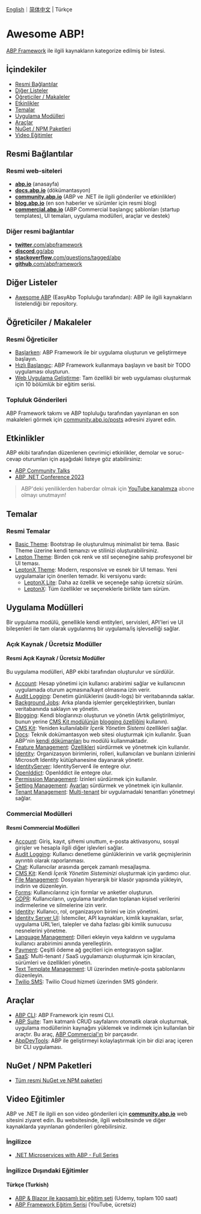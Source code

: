 [English](README.md)｜[简体中文](README.zh-Hans.md) | Türkçe

# Awesome ABP!

[ABP Framework](https://github.com/abpframework/abp) ile ilgili kaynakların kategorize edilmiş bir listesi.

## İçindekiler

- [Resmi Bağlantılar](#resmi-bağlantılar)
- [Diğer Listeler](#diğer-listeler)
- [Öğreticiler / Makaleler](#öğreticiler--makaleler)
- [Etkinlikler](#etkinlikler)
- [Temalar](#temalar)
- [Uygulama Modülleri](#uygulama-modülleri)
- [Araçlar](#araçlar)
- [NuGet / NPM Paketleri](#nuget--npm-paketleri)
- [Video Eğitimler](#video-eğitimler)

## Resmi Bağlantılar

### Resmi web-siteleri

* **[abp.io](https://abp.io/)** (anasayfa)
* **[docs.abp.io](https://docs.abp.io/)** (dökümantasyon)
* **[community.abp.io](https://community.abp.io/)** (ABP ve .NET ile ilgili gönderiler ve etkinlikler)
* **[blog.abp.io](https://blog.abp.io/)** (en son haberler ve sürümler için resmi blog)
* **[commercial.abp.io](https://commercial.abp.io/)** (ABP Commercial başlangıç şablonları (startup templates), UI temaları, uygulama modülleri, araçlar ve destek)

### Diğer resmi bağlantılar

* [**twitter**.com/abpframework](https://twitter.com/abpframework)
* [**discord**.gg/abp](https://discord.gg/abp)
* [**stackoverflow**.com/questions/tagged/abp](https://stackoverflow.com/questions/tagged/abp)
* [**github**.com/abpframework](https://github.com/abpframework)

## Diğer Listeler

* [Awesome ABP](https://github.com/EasyAbp/awesome-abp) (EasyAbp Topluluğu tarafından): ABP ile ilgili kaynakların listelendiği bir repository.

## Öğreticiler / Makaleler

### Resmi Öğreticiler

* [Başlarken](https://docs.abp.io/en/abp/latest/Getting-Started): ABP Framework ile bir uygulama oluşturun ve geliştirmeye başlayın.
* [Hızlı Başlangıç](https://docs.abp.io/en/abp/latest/Tutorials/Todo/Overall): ABP Framework kullanmaya başlayın ve basit bir TODO uygulaması oluşturun.
* [Web Uygulama Geliştirme](https://docs.abp.io/en/abp/latest/Tutorials/Part-1): Tam özellikli bir web uygulaması oluşturmak için 10 bölümlük bir eğitim serisi.

### Topluluk Gönderileri

ABP Framework takımı ve ABP topluluğu tarafından yayınlanan en son makaleleri görmek için [community.abp.io/posts](https://community.abp.io/posts) adresini ziyaret edin.

## Etkinlikler

ABP ekibi tarafından düzenlenen çevrimiçi etkinlikler, demolar ve soruc-cevap oturumları için aşağıdaki listeye göz atabilirsiniz:

* [ABP Community Talks](https://www.youtube.com/playlist?list=PLsNclT2aHJcOsPustEkzG6DywiO8eh0lB)
* [ABP .NET Conference 2023](https://www.youtube.com/playlist?list=PLsNclT2aHJcPTA3D4fIF10fsbhbckEbBC)

> ABP'deki yeniliklerden haberdar olmak için [YouTube kanalımıza](https://www.youtube.com/c/Volosoft) abone olmayı unutmayın!

## Temalar

### Resmi Temalar

* [Basic Theme](https://docs.abp.io/en/abp/latest/UI/AspNetCore/Basic-Theme): Bootstrap ile oluşturulmuş minimalist bir tema. Basic Theme üzerine kendi temanızı ve stilinizi oluşturabilirsiniz.
* [Lepton Theme](https://docs.abp.io/en/commercial/latest/themes/lepton): Birden çok renk ve stil seçeneğine sahip profesyonel bir UI teması.
* [LeptonX Theme](https://x.leptontheme.com/): Modern, responsive ve esnek bir UI teması. Yeni uygulamalar için önerilen temadır. İki versiyonu vardı:
  * [LeptonX Lite](https://docs.abp.io/en/abp/latest/Themes/LeptonXLite/AspNetCore): Daha az özellik ve seçeneğe sahip ücretsiz sürüm.
  * [LeptonX](https://docs.abp.io/en/commercial/latest/themes/lepton-x/mvc): Tüm özellikler ve seçeneklerle birlikte tam sürüm.

## Uygulama Modülleri

Bir uygulama modülü, genellikle kendi entityleri, servisleri, API'leri ve UI bileşenleri ile tam olarak uygulanmış bir uygulama/iş işlevselliği sağlar.

### Açık Kaynak / Ücretsiz Modüller

#### Resmi Açık Kaynak / Ücretsiz Modüller

Bu uygulama modülleri, ABP ekibi tarafından oluşturulur ve sürdülür.

* [Account](https://docs.abp.io/en/abp/latest/Modules/Account): Hesap yönetimi için kullanıcı arabirimi sağlar ve kullanıcının uygulamada oturum açmasına/kayıt olmasına izin verir.
* [Audit Logging](https://docs.abp.io/en/abp/latest/Modules/Audit-Logging): Denetim günlüklerini (audit-logs) bir veritabanında saklar.
* [Background Jobs](https://docs.abp.io/en/abp/latest/Modules/Background-Jobs): Arka planda işlemler gerçekleştirirken, bunları veritabanında saklayın ve yönetin.
* [Blogging](https://commercial.abp.io/modules/Volo.Blogging): Kendi bloglarınızı oluşturun ve yönetin (Artık geliştirilmiyor, bunun yerine [CMS Kit modülünün](https://docs.abp.io/en/abp/latest/Modules/Cms-Kit/Index) [blogging özelliğini](https://docs.abp.io/en/abp/latest/Modules/Cms-Kit/Blogging) kullanın).
* [CMS Kit](https://docs.abp.io/en/abp/latest/Modules/Cms-Kit/Index): Yeniden kullanılabilir *İçerik Yönetim Sistemi* özellikleri sağlar.
* [Docs](https://docs.abp.io/en/abp/latest/Modules/Docs): Teknik dokümantasyon web sitesi oluşturmak için kullanılır. Şuan ABP'nin [kendi dökümanları](https://docs.abp.io/) bu modülü kullanmaktadır. 
* [Feature Management](https://docs.abp.io/en/abp/latest/Modules/Feature-Management): [Özellikleri](https://docs.abp.io/en/abp/latest/Features) sürdürmek ve yönetmek için kullanılır.
* [Identity](https://docs.abp.io/en/abp/latest/Modules/Identity): Organizasyon birimlerini, rolleri, kullanıcıları ve bunların izinlerini Microsoft Identity kütüphanesine dayanarak yönetir.
* [IdentityServer](https://docs.abp.io/en/abp/latest/Modules/IdentityServer): IdentityServer4 ile entegre olur.
* [OpenIddict](https://docs.abp.io/en/abp/latest/Modules/OpenIddict): OpenIddict ile entegre olur.
* [Permission Management](https://docs.abp.io/en/abp/latest/Modules/Permission-Management): İzinleri sürdürmek için kullanılır.
* [Setting Management](https://docs.abp.io/en/abp/latest/Modules/Setting-Management): [Ayarları](https://docs.abp.io/en/abp/latest/Settings) sürdürmek ve yönetmek için kullanılır.
* [Tenant Management](https://docs.abp.io/en/abp/latest/Modules/Tenant-Management): [Multi-tenant](https://docs.abp.io/en/abp/latest/Multi-Tenancy) bir uygulamadaki tenantları yönetmeyi sağlar.

### Commercial Modülleri

#### Resmi Commercial Modülleri

* [Account](https://commercial.abp.io/modules/Volo.Account.Pro): Giriş, kayıt, şifremi unuttum, e-posta aktivasyonu, sosyal girişler ve hesapla ilgili diğer işlevleri sağlar.
* [Audit Logging](https://commercial.abp.io/modules/Volo.AuditLogging.Ui): Kullanıcı denetleme günlüklerinin ve varlık geçmişlerinin ayrıntılı olarak raporlanması.
* [Chat](https://commercial.abp.io/modules/Volo.Chat): Kullanıcılar arasında gerçek zamanlı mesajlaşma.
* [CMS Kit](https://commercial.abp.io/modules/Volo.CmsKit.Pro): Kendi *İçerik Yönetim Sisteminizi* oluşturmak için yardımcı olur.
* [File Management](https://commercial.abp.io/modules/Volo.FileManagement): Dosyaları hiyerarşik bir klasör yapısında yükleyin, indirin ve düzenleyin.
* [Forms](https://commercial.abp.io/modules/Volo.Forms): Kullanıcılarınız için formlar ve anketler oluşturun.
* [GDPR](https://commercial.abp.io/modules/Volo.Gdpr): Kullanıcıların, uygulama tarafından toplanan kişisel verilerini indirmelerine ve silmelerine izin verir.
* [Identity](https://commercial.abp.io/modules/Volo.Identity.Pro): Kullanıcı, rol, organizasyon birimi ve izin yönetimi.
* [Identity Server UI](https://commercial.abp.io/modules/Volo.Identityserver.Ui): İstemciler, API kaynakları, kimlik kaynakları, sırlar, uygulama URL'leri, talepler ve daha fazlası gibi kimlik sunucusu nesnelerini yönetme.
* [Language Management](https://commercial.abp.io/modules/Volo.LanguageManagement): Dilleri ekleyin veya kaldırın ve uygulama kullanıcı arabirimini anında yerelleştirin.
* [Payment](https://commercial.abp.io/modules/Volo.Payment): Çeşitli ödeme ağ geçitleri için entegrasyon sağlar.
* [SaaS](https://commercial.abp.io/modules/Volo.Saas): Multi-tenant / SaaS uygulamanızı oluşturmak için kiracıları, sürümleri ve özellikleri yönetin.
* [Text Template Management](https://commercial.abp.io/modules/Volo.TextTemplateManagement): UI üzerinden metin/e-posta şablonlarını düzenleyin.
* [Twilio SMS](https://commercial.abp.io/modules/Volo.Abp.Sms.Twilio): Twilio Cloud hizmeti üzerinden SMS gönderir.

## Araçlar

* [ABP CLI](https://docs.abp.io/en/abp/latest/CLI): ABP Framework için resmi CLI.
* [ABP Suite](https://commercial.abp.io/tools/suite): Tam katmanlı CRUD sayfalarını otomatik olarak oluşturmak, uygulama modüllerinin kaynağını yüklemek ve indirmek için kullanılan bir araçtır. Bu araç, [ABP Commercial'ın](https://commercial.abp.io/) bir parçasıdır.
* [AbpDevTools](https://github.com/enisn/AbpDevTools): ABP ile geliştirmeyi kolaylaştırmak için bir dizi araç içeren bir CLI uygulaması.

## NuGet / NPM Paketleri

* [Tüm resmi NuGet ve NPM paketleri](https://abp.io/packages)

## Video Eğitimler

ABP ve .NET ile ilgili en son video gönderileri için **[community.abp.io](https://community.abp.io/)** web sitesini ziyaret edin. Bu websitesinde, ilgili websitesinde ve diğer kaynaklarda yayınlanan gönderileri görebilirsiniz.

### İngilizce

* [.NET Microservices with ABP - Full Series](https://community.abp.io/posts/.net-microservice-with-abp-full-series-m6opqjb1)

### İngilizce Dışındaki Eğitimler

#### Türkçe (Turkish)

* [ABP & Blazor ile kapsamlı bir eğitim seti](https://www.udemy.com/course/web-tabanli-on-muhasebe-1-5/) (Udemy, toplam 100 saat)
* [ABP Framework Eğitim Serisi](https://www.youtube.com/watch?v=JvwPpSTEAvg&list=PLBEMB-Eql15s3kaMvQ6pIobVk492a7s9j&index=1)  (YouTube, ücretsiz)